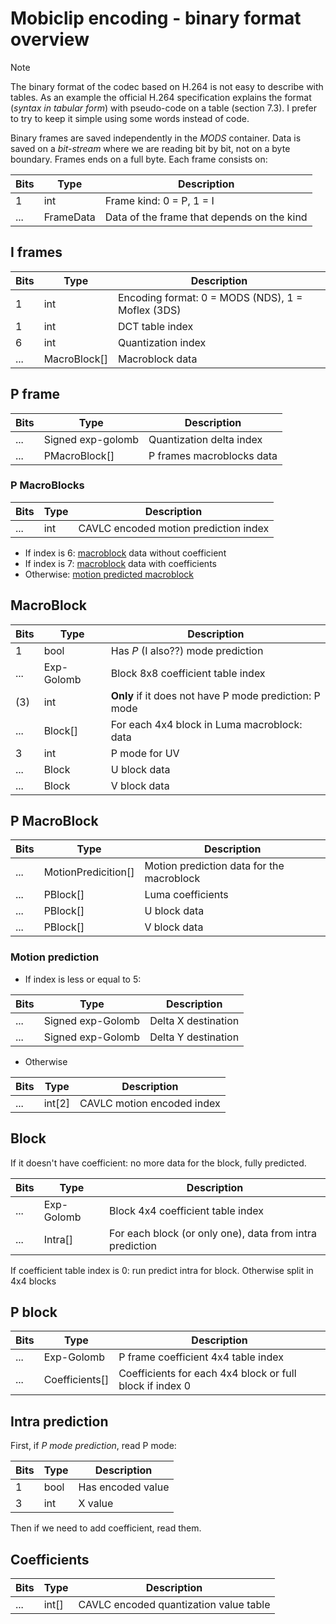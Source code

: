 # Mobiclip encoding - binary format overview

> [!NOTE]  
> The binary format of the codec based on H.264 is not easy to describe with
> tables. As an example the official H.264 specification explains the format
> (_syntax in tabular form_) with pseudo-code on a table (section 7.3). I prefer
> to try to keep it simple using some words instead of code.

Binary frames are saved independently in the _MODS_ container. Data is saved on
a _bit-stream_ where we are reading bit by bit, not on a byte boundary. Frames
ends on a full byte. Each frame consists on:

| Bits | Type      | Description                                |
| ---- | --------- | ------------------------------------------ |
| 1    | int       | Frame kind: 0 = P, 1 = I                   |
| ...  | FrameData | Data of the frame that depends on the kind |

## I frames

| Bits | Type         | Description                                       |
| ---- | ------------ | ------------------------------------------------- |
| 1    | int          | Encoding format: 0 = MODS (NDS), 1 = Moflex (3DS) |
| 1    | int          | DCT table index                                   |
| 6    | int          | Quantization index                                |
| ...  | MacroBlock[] | Macroblock data                                   |

## P frame

| Bits | Type              | Description               |
| ---- | ----------------- | ------------------------- |
| ...  | Signed exp-golomb | Quantization delta index  |
| ...  | PMacroBlock[]     | P frames macroblocks data |

### P MacroBlocks

| Bits | Type | Description                           |
| ---- | ---- | ------------------------------------- |
| ...  | int  | CAVLC encoded motion prediction index |

- If index is 6: [macroblock](#macroblock) data without coefficient
- If index is 7: [macroblock](#macroblock) data with coefficients
- Otherwise: [motion predicted macroblock](#motion-prediction-macroblock)

## MacroBlock

| Bits | Type       | Description                                            |
| ---- | ---------- | ------------------------------------------------------ |
| 1    | bool       | Has _P_ (I also??) mode prediction                     |
| ...  | Exp-Golomb | Block 8x8 coefficient table index                      |
| (3)  | int        | **Only** if it does not have P mode prediction: P mode |
| ...  | Block[]    | For each 4x4 block in Luma macroblock: data            |
| 3    | int        | P mode for UV                                          |
| ...  | Block      | U block data                                           |
| ...  | Block      | V block data                                           |

## P MacroBlock

| Bits | Type                | Description                               |
| ---- | ------------------- | ----------------------------------------- |
| ...  | MotionPredicition[] | Motion prediction data for the macroblock |
| ...  | PBlock[]            | Luma coefficients                         |
| ...  | PBlock[]            | U block data                              |
| ...  | PBlock[]            | V block data                              |

### Motion prediction

- If index is less or equal to 5:

| Bits | Type              | Description         |
| ---- | ----------------- | ------------------- |
| ...  | Signed exp-Golomb | Delta X destination |
| ...  | Signed exp-Golomb | Delta Y destination |

- Otherwise

| Bits | Type   | Description                |
| ---- | ------ | -------------------------- |
| ...  | int[2] | CAVLC motion encoded index |

## Block

If it doesn't have coefficient: no more data for the block, fully predicted.

| Bits | Type       | Description                                              |
| ---- | ---------- | -------------------------------------------------------- |
| ...  | Exp-Golomb | Block 4x4 coefficient table index                        |
| ...  | Intra[]    | For each block (or only one), data from intra prediction |

If coefficient table index is 0: run predict intra for block. Otherwise split in
4x4 blocks

## P block

| Bits | Type           | Description                                              |
| ---- | -------------- | -------------------------------------------------------- |
| ...  | Exp-Golomb     | P frame coefficient 4x4 table index                      |
| ...  | Coefficients[] | Coefficients for each 4x4 block or full block if index 0 |

## Intra prediction

First, if _P mode prediction_, read P mode:

| Bits | Type | Description       |
| ---- | ---- | ----------------- |
| 1    | bool | Has encoded value |
| 3    | int  | X value           |

Then if we need to add coefficient, read them.

## Coefficients

| Bits | Type  | Description                            |
| ---- | ----- | -------------------------------------- |
| ...  | int[] | CAVLC encoded quantization value table |
